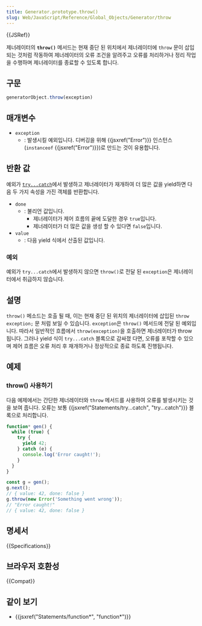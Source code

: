```yaml
---
title: Generator.prototype.throw()
slug: Web/JavaScript/Reference/Global_Objects/Generator/throw
---
```


{{JSRef}}

제너레이터의 **`throw()`** 메서드는 현재 중단 된 위치에서 제너레이터에 `throw` 문이 삽입되는 것처럼 작동하여 제너레이터의 오류 조건을 알려주고 오류를 처리하거나 정리 작업을 수행하며 제너레이터를 종료할 수 있도록 합니다.

## 구문

<!-- We don't usually add the "generatorObject" subject for methods. However, it is necessary here, because "throw" is a keyword, so otherwise it's invalid syntax. -->
```js
generatorObject.throw(exception)
```

## 매개변수

- `exception`
  - : 발생시킬 예외입니다. 디버깅을 위해 {{jsxref("Error")}} 인스턴스(`instanceof` {{jsxref("Error")}})로 만드는 것이 유용합니다.

## 반환 값

예외가 [`try...catch`](/ko/docs/Web/JavaScript/Reference/Statements/try...catch)에서 발생하고 제너레이터가 재개하여 더 많은 값을 yield하면 다음 두 가지 속성을 가진 객체를 반환합니다.

- `done`
  - : 불리언 값입니다.
    - 제너레이터가 제어 흐름의 끝에 도달한 경우 `true`입니다.
    - 제너레이터가 더 많은 값을 생성 할 수 있다면 `false`입니다.
- `value`
  - : 다음 yield 식에서 산출된 값입니다.

### 예외

예외가 `try...catch`에서 발생하지 않으면 `throw()`로 전달 된 `exception`은 제너레이터에서 취급하지 않습니다.

## 설명

`throw()` 메소드는 호출 될 때, 이는 현재 중단 된 위치의 제너레이터에 삽입된 `throw exception;` 문 처럼 보일 수 있습니다. `exception`은 `throw()` 메서드에 전달 된 예외입니다. 따라서 일반적인 흐름에서 `throw(exception)`을 호출하면 제너레이터가 throw됩니다. 그러나 yield 식이 `try...catch` 블록으로 감싸졌 다면, 오류를 포착할 수 있으며 제어 흐름은 오류 처리 후 재개하거나 정상적으로 종료 하도록 진행됩니다.

## 예제

### throw() 사용하기

다음 예제에서는 간단한 제너레이터와 `throw` 메서드를 사용하여 오류를 발생시키는 것을 보여 줍니다. 오류는 보통 {{jsxref("Statements/try...catch", "try...catch")}} 블록으로 처리합니다.

```js
function* gen() {
  while (true) {
    try {
      yield 42;
    } catch (e) {
      console.log('Error caught!');
    }
  }
}

const g = gen();
g.next();
// { value: 42, done: false }
g.throw(new Error('Something went wrong'));
// "Error caught!"
// { value: 42, done: false }
```

## 명세서

{{Specifications}}

## 브라우저 호환성

{{Compat}}

## 같이 보기

- {{jsxref("Statements/function*", "function*")}}
